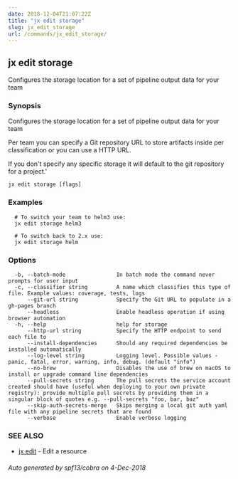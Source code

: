 ```yaml
---
date: 2018-12-04T21:07:22Z
title: "jx edit storage"
slug: jx_edit_storage
url: /commands/jx_edit_storage/
---
```

## jx edit storage

Configures the storage location for a set of pipeline output data for your team

### Synopsis

Configures the storage location for a set of pipeline output data for your team 

Per team you can specify a Git repository URL to store artifacts inside per classification or you can use a HTTP URL. 

If you don't specify any specific storage it will default to the git repository for a project.'

```
jx edit storage [flags]
```

### Examples

```
  # To switch your team to helm3 use:
  jx edit storage helm3
  
  # To switch back to 2.x use:
  jx edit storage helm
```

### Options

```
  -b, --batch-mode                In batch mode the command never prompts for user input
  -c, --classifier string         A name which classifies this type of file. Example values: coverage, tests, logs
      --git-url string            Specify the Git URL to populate in a gh-pages branch
      --headless                  Enable headless operation if using browser automation
  -h, --help                      help for storage
      --http-url string           Specify the HTTP endpoint to send each file to
      --install-dependencies      Should any required dependencies be installed automatically
      --log-level string          Logging level. Possible values - panic, fatal, error, warning, info, debug. (default "info")
      --no-brew                   Disables the use of brew on macOS to install or upgrade command line dependencies
      --pull-secrets string       The pull secrets the service account created should have (useful when deploying to your own private registry): provide multiple pull secrets by providing them in a singular block of quotes e.g. --pull-secrets "foo, bar, baz"
      --skip-auth-secrets-merge   Skips merging a local git auth yaml file with any pipeline secrets that are found
      --verbose                   Enable verbose logging
```

### SEE ALSO

* [jx edit](/commands/jx_edit/)	 - Edit a resource

###### Auto generated by spf13/cobra on 4-Dec-2018
